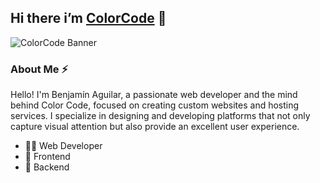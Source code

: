 ## Hi there i’m [ColorCode](https://colorcodeweb.dev/) 👋

![ColorCode Banner](https://colorcodeweb.dev/og.png)

### About Me ⚡
Hello! I'm Benjamín Aguilar, a passionate web developer and the mind behind Color Code, focused on creating custom websites and hosting services.
I specialize in designing and developing platforms that not only capture visual attention but also provide an excellent user experience.
- 🧑‍💻 Web Developer
- 🌱 Frontend
- 👾 Backend

<!--
**benjaAguilar/benjaAguilar** is a ✨ _special_ ✨ repository because its `README.md` (this file) appears on your GitHub profile.

Here are some ideas to get you started:

- 🔭 I’m currently working on ...
- 🌱 I’m currently learning ...
- 👯 I’m looking to collaborate on ...
- 🤔 I’m looking for help with ...
- 💬 Ask me about ...
- 📫 How to reach me: ...
- 😄 Pronouns: ...
- ⚡ Fun fact: ...
-->
